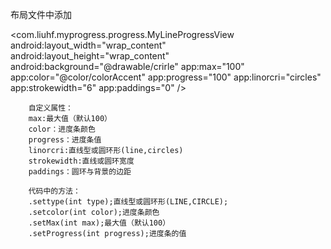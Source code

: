 布局文件中添加
 
 
 <com.liuhf.myprogress.progress.MyLineProgressView
        android:layout_width="wrap_content"
        android:layout_height="wrap_content"
        android:background="@drawable/crirle"
        app:max="100"
        app:color="@color/colorAccent"
        app:progress="100"
        app:linorcri="circles"
        app:strokewidth="6"
        app:paddings="0"
        />
        
        
        自定义属性：
        max:最大值（默认100）
        color：进度条颜色
        progress：进度条值
        linorcri:直线型或圆环形(line,circles)
        strokewidth:直线或圆环宽度
        paddings：圆环与背景的边距
        
        代码中的方法：
        .settype(int type);直线型或圆环形(LINE,CIRCLE);
        .setcolor(int color);进度条颜色
        .setMax(int max);最大值（默认100）
        .setProgress(int progress);进度条的值

